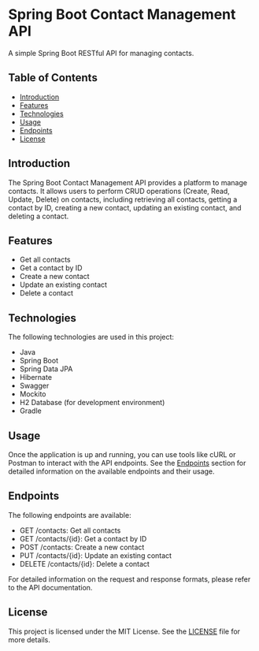 # Spring Boot Contact Management API

A simple Spring Boot RESTful API for managing contacts.

## Table of Contents
- [Introduction](#introduction)
- [Features](#features)
- [Technologies](#technologies)
- [Usage](#usage)
- [Endpoints](#endpoints)
- [License](#license)

## Introduction
The Spring Boot Contact Management API provides a platform to manage contacts. It allows users to perform CRUD operations (Create, Read, Update, Delete) on contacts, including retrieving all contacts, getting a contact by ID, creating a new contact, updating an existing contact, and deleting a contact.

## Features
- Get all contacts
- Get a contact by ID
- Create a new contact
- Update an existing contact
- Delete a contact

## Technologies
The following technologies are used in this project:
- Java
- Spring Boot
- Spring Data JPA
- Hibernate
- Swagger
- Mockito
- H2 Database (for development environment)
- Gradle

## Usage
Once the application is up and running, you can use tools like cURL or Postman to interact with the API endpoints. See the [Endpoints](#endpoints) section for detailed information on the available endpoints and their usage.

## Endpoints
The following endpoints are available:

- GET /contacts: Get all contacts
- GET /contacts/{id}: Get a contact by ID
- POST /contacts: Create a new contact
- PUT /contacts/{id}: Update an existing contact
- DELETE /contacts/{id}: Delete a contact

For detailed information on the request and response formats, please refer to the API documentation.

## License
This project is licensed under the MIT License. See the [LICENSE](LICENSE) file for more details.
